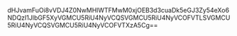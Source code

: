 dHJvamFuOi8vVDJ4Z0NwMHlWTFMwM0xjOEB3d3cuaDk5eGJ3Zy54eXo6NDQzI1JlbGF5XyVGMCU5RiU4NyVCQSVGMCU5RiU4NyVCOFVTLSVGMCU5RiU4NyVCQSVGMCU5RiU4NyVCOFVTXzA5Cg==